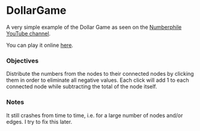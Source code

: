 # DollarGame

A very simple example of the Dollar Game as seen on the [Numberphile YouTube channel](https://www.youtube.com/watch?v=U33dsEcKgeQ).

You can play it online [here](https://thisancog.github.io/DollarGame/).

### Objectives
Distribute the numbers from the nodes to their connected nodes by clicking them in order to eliminate all negative values. Each click will add 1 to each connected node while subtracting the total of the node itself.

### Notes

It still crashes from time to time, i.e. for a large number of nodes and/or edges. I try to fix this later.
